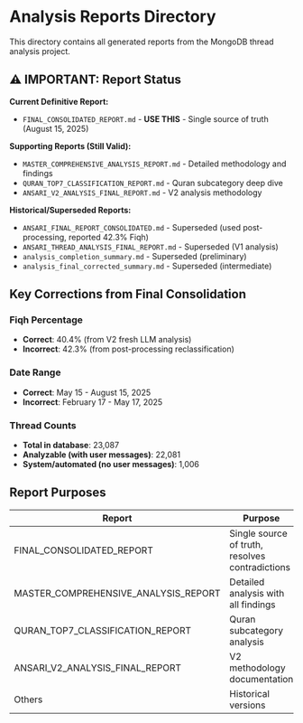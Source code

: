 # Analysis Reports Directory

This directory contains all generated reports from the MongoDB thread analysis project.

## ⚠️ IMPORTANT: Report Status

**Current Definitive Report:**
- `FINAL_CONSOLIDATED_REPORT.md` - **USE THIS** - Single source of truth (August 15, 2025)

**Supporting Reports (Still Valid):**
- `MASTER_COMPREHENSIVE_ANALYSIS_REPORT.md` - Detailed methodology and findings
- `QURAN_TOP7_CLASSIFICATION_REPORT.md` - Quran subcategory deep dive
- `ANSARI_V2_ANALYSIS_FINAL_REPORT.md` - V2 analysis methodology

**Historical/Superseded Reports:**
- `ANSARI_FINAL_REPORT_CONSOLIDATED.md` - Superseded (used post-processing, reported 42.3% Fiqh)
- `ANSARI_THREAD_ANALYSIS_FINAL_REPORT.md` - Superseded (V1 analysis)
- `analysis_completion_summary.md` - Superseded (preliminary)
- `analysis_final_corrected_summary.md` - Superseded (intermediate)

## Key Corrections from Final Consolidation

### Fiqh Percentage
- **Correct**: 40.4% (from V2 fresh LLM analysis)
- **Incorrect**: 42.3% (from post-processing reclassification)

### Date Range
- **Correct**: May 15 - August 15, 2025
- **Incorrect**: February 17 - May 17, 2025

### Thread Counts
- **Total in database**: 23,087
- **Analyzable (with user messages)**: 22,081
- **System/automated (no user messages)**: 1,006

## Report Purposes

| Report | Purpose | Status |
|--------|---------|--------|
| FINAL_CONSOLIDATED_REPORT | Single source of truth, resolves contradictions | **CURRENT** |
| MASTER_COMPREHENSIVE_ANALYSIS_REPORT | Detailed analysis with all findings | Valid |
| QURAN_TOP7_CLASSIFICATION_REPORT | Quran subcategory analysis | Valid |
| ANSARI_V2_ANALYSIS_FINAL_REPORT | V2 methodology documentation | Valid |
| Others | Historical versions | Superseded |